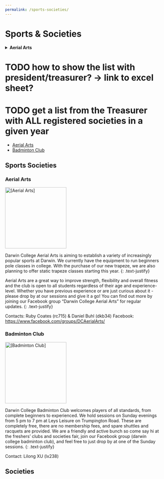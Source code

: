 ```yaml
---
permalink: /sports-societies/
---
```


# Sports & Societies

<!-- NB: Make sure you have an empty line after the closing </summary> tag, otherwise the markdown/code blocks won't show correctly. -->
<!-- NB: Make sure you have an empty line after the closing </details> tag if you have multiple collapsible sections. -->

<details>
  <summary><b>Aerial Arts</b></summary>

<a href="{{site.baseurl | absolute_url}}/images/Societies/aerial-arts.png"><img src="{{site.baseurl | absolute_url}}/images/Societies/aerial-arts.png" alt="[Aerial Arts]" width="200px"/></a><br>

Darwin College Aerial Arts is aiming to establish a variety of  increasingly popular sports at Darwin. We currently have the equipment to run beginners pole classes in college. With the purchase of our new trapeze, we are also planning to offer static trapeze classes starting this year.
{: .text-justify}

Aerial Arts are a great way to improve strength, flexibility and overall fitness and the club is open to all students regardless of their age and experience-level. Whether you have previous experience or are just curious about it - please drop by at our sessions and give it a go! You can find out more by joining our Facebook group “Darwin College Aerial Arts” for regular updates.
{: .text-justify}

Contacts: Ruby Coates (rc715) & Daniel Buhl (dkb34)
Facebook: https://www.facebook.com/groups/DCAerialArts/
</details>


# TODO how to show the list with president/treasurer? -> link to excel sheet?

# TODO get a list from the Treasurer with ALL registered societies in a given year

- [Aerial Arts](#aerial-arts)
- [Badminton Club](#badminton-club)



## Sports Societies

### Aerial Arts

<a href="{{site.baseurl | absolute_url}}/images/Societies/aerial-arts.png"><img src="{{site.baseurl | absolute_url}}/images/Societies/aerial-arts.png" alt="[Aerial Arts]" width="200px"/></a>

Darwin College Aerial Arts is aiming to establish a variety of  increasingly popular sports at Darwin. We currently have the equipment to run beginners pole classes in college. With the purchase of our new trapeze, we are also planning to offer static trapeze classes starting this year.
{: .text-justify}

Aerial Arts are a great way to improve strength, flexibility and overall fitness and the club is open to all students regardless of their age and experience-level. Whether you have previous experience or are just curious about it - please drop by at our sessions and give it a go! You can find out more by joining our Facebook group “Darwin College Aerial Arts” for regular updates.
{: .text-justify}

Contacts: Ruby Coates (rc715) & Daniel Buhl (dkb34)
Facebook: https://www.facebook.com/groups/DCAerialArts/

### Badminton Club

<a href="{{site.baseurl | absolute_url}}/images/Societies/badminton.jpg"><img src="{{site.baseurl | absolute_url}}/images/Societies/badminton.jpg" alt="[Badminton Club]" width="200px"/></a>

Darwin College Badminton Club welcomes players of all standards, from complete beginners to experienced. We hold sessions on Sunday evenings from 5 pm to 7 pm at Leys Leisure on Trumpington Road. These are completely free, there are no membership fees, and spare shuttles and racquets are provided. We are a friendly and active bunch so come say hi at the freshers’ clubs and societies fair, join our Facebook group (darwin college badminton club), and feel free to just drop by at one of the Sunday sessions.
{: .text-justify}

Contact: Lilong XU (lx238)

## Societies

